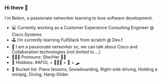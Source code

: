 ### Hi there 👋

I'm Belem, a passionate networker learning to love software development.

- 💻 Currently working as a Customer Experience Consulting Engineer @ Cisco Systems
- 🕹 I’m currently learning FullStack from scratch @ Dev.f
- 💬 I am a passionate networker so, we can talk about Cisco and Collaboration technologies (not limited to ...)
- 🙋🏻‍♀️ Pronouns: She/Her 🏳️‍🌈
- 🧨 Hobbies: #AFOL + 🐶🐶🐱 + 📱 + 🛹  
- 🚀 Bucket list: Piano lessons, Snowboarding, Right-side driving, Holding a minipig, Diving, Hang-Glider.
